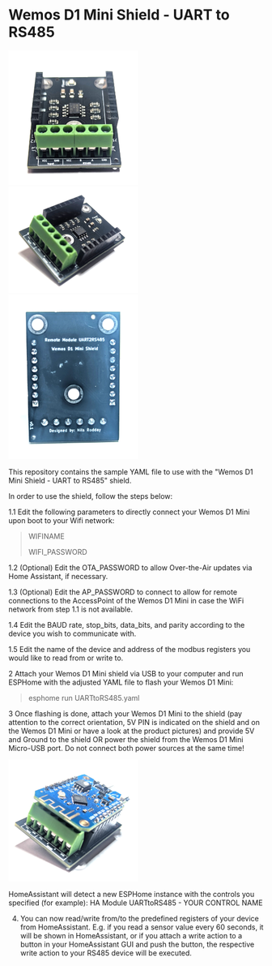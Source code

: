 # Wemos D1 Mini Shield - UART to RS485

<img src="images/front_01.jpg" width="256"/> <img src="images/side_01.jpg" width="256"> <img src="images/back_01.jpg" width="256">

This repository contains the sample YAML file to use with the "Wemos D1 Mini Shield - UART to RS485" shield. 

In order to use the shield, follow the steps below:

1.1 Edit the following parameters to directly connect your Wemos D1 Mini upon boot to your Wifi network:
>WIFINAME
>
>WIFI_PASSWORD

1.2 (Optional) Edit the OTA_PASSWORD to allow Over-the-Air updates via Home Assistant, if necessary.

1.3 (Optional) Edit the AP_PASSWORD to connect to allow for remote connections to the AccessPoint of the Wemos D1 Mini in case the WiFi network from step 1.1 is not available.

1.4 Edit the BAUD rate, stop_bits, data_bits, and parity according to the device you wish to communicate with.

1.5 Edit the name of the device and address of the modbus registers you would like to read from or write to.

2 Attach your Wemos D1 Mini shield via USB to your computer and run ESPHome with the adjusted YAML file to flash your Wemos D1 Mini:
>esphome run UARTtoRS485.yaml

3 Once flashing is done, attach your Wemos D1 Mini to the shield (pay attention to the correct orientation, 5V PIN is indicated on the shield and on the Wemos D1 Mini or have a look at the product pictures) and provide 5V and Ground to the shield OR power the shield from the Wemos D1 Mini Micro-USB port. Do not connect both power sources at the same time!

<img src="images/stacked_01.jpg" width="256">

HomeAssistant will detect a new ESPHome instance with the controls you specified (for example): 
HA Module UARTtoRS485 - YOUR CONTROL NAME

4. You can now read/write from/to the predefined registers of your device from HomeAssistant. E.g. if you read a sensor value every 60 seconds, it will be shown in HomeAssistant, or if you attach a write action to a button in your HomeAssistant GUI and push the button, the respective write action to your RS485 device will be executed.


